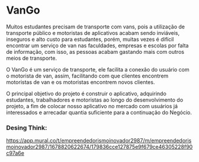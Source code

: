 # VanGo

Muitos estudantes precisam de transporte com vans, pois a utilização de transporte público e motoristas de aplicativos acabam sendo inviáveis, inseguros e alto custo para estudantes, porém, muitas vezes é difícil encontrar um serviço de van nas faculdades, empresas e escolas por falta de informação, com isso, as pessoas acabam gastando mais com outros meios de transporte.

O VanGo é um serviço de transporte, ele facilita a conexão do usuário com o motorista de van, assim, facilitando com que clientes encontrem motoristas de van e os motoristas encontrem novos clientes.

O principal objetivo do projeto é construir o aplicativo, adquirindo estudantes, trabalhadores e motoristas ao longo do desenvolvimento do projeto, a fim de colocar nosso aplicativo no mercado com usuários já interessados e arrecadar quantia suficiente para a continuação do Negócio.

### Desing Think:
<https://app.mural.co/t/empreendedorismoinovador2987/m/empreendedorismoinovador2987/1678820622674/179836cce127875e9f679ce46305228f90c97a6e>
